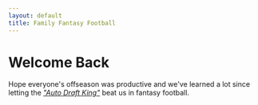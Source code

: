```yaml
---
layout: default
title: Family Fantasy Football
---
```


# Welcome Back

Hope everyone's offseason was productive and we've learned a lot since letting the <a href="http://fantasy.espn.com/football/team?leagueId=215530&seasonId=2019&teamId=12" target="_blank"><em>"Auto Draft King"</em></a> beat us in fantasy football.


